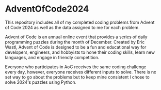 # AdventOfCode2024
This repository includes all of my completed coding problems from Advent of Code 2024 as well as the data assigned to me for each problem.

Advent of Code is an annual online event that provides a series of daily programming puzzles during the month of December. Created by Eric Wastl, Advent of Code is designed to be a fun and educational way for developers, engineers, and hobbyists to hone their coding skills, learn new languages, and engage in friendly competition.

Everyone who participates in AoC receives the same coding challenge every day, however, everyone receives different inputs to solve. There is no set way to go about the problems but to keep mine consistent I chose to solve 2024's puzzles using Python.
